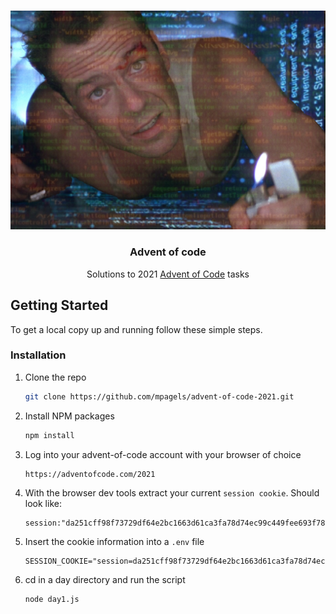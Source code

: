 <!-- PROJECT LOGO -->
<br />
<p align="center">

![""](docs/logo.png)

  <h3 align="center">Advent of code</h3>

  <p align="center">
   Solutions to 2021 <a href="https://adventofcode.com/">Advent of Code</a> tasks
  </p>
</p>

<!-- GETTING STARTED -->

## Getting Started

To get a local copy up and running follow these simple steps.

### Installation

1. Clone the repo
   ```sh
   git clone https://github.com/mpagels/advent-of-code-2021.git
   ```
2. Install NPM packages
   ```sh
   npm install
   ```
3. Log into your advent-of-code account with your browser of choice

   ```
   https://adventofcode.com/2021
   ```

4. With the browser dev tools extract your current `session cookie`. Should look like:

   ```
   session:"da251cff98f73729df64e2bc1663d61ca3fa78d74ec99c449fee693f7836f91da251cff98f73729df64e2bc1663d61c"
   ```

5. Insert the cookie information into a `.env` file

   ```
   SESSION_COOKIE="session=da251cff98f73729df64e2bc1663d61ca3fa78d74ec99c449fee693f7836f91da251cff98f73729df64e2bc1663d61c"
   ```

6. cd in a day directory and run the script

   ```sh
   node day1.js
   ```
